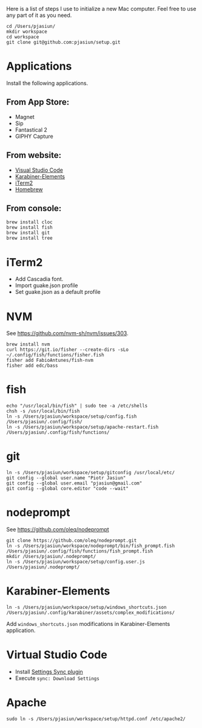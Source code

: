 Here is a list of steps I use to initialize a new Mac computer. Feel free to use any part of it as you need.

```
cd /Users/pjasiun/
mkdir workspace
cd workspace
git clone git@github.com:pjasiun/setup.git
```

# Applications

Install the following applications.

## From App Store:

 - Magnet
 - Sip
 - Fantastical 2
 - GIPHY Capture

## From website:

 - [Visual Studio Code](https://code.visualstudio.com/)
 - [Karabiner-Elements](https://pqrs.org/osx/karabiner/)
 - [iTerm2](https://iterm2.com/)
 - [Homebrew](https://brew.sh/)

## From console:

```
brew install cloc
brew install fish
brew install git
brew install tree
```

# iTerm2

 - Add Cascadia font.
 - Import guake.json profile
 - Set guake.json as a default profile

# NVM

See https://github.com/nvm-sh/nvm/issues/303.

```
brew install nvm
curl https://git.io/fisher --create-dirs -sLo ~/.config/fish/functions/fisher.fish
fisher add FabioAntunes/fish-nvm
fisher add edc/bass
```

# fish

```
echo "/usr/local/bin/fish" | sudo tee -a /etc/shells
chsh -s /usr/local/bin/fish
ln -s /Users/pjasiun/workspace/setup/config.fish /Users/pjasiun/.config/fish/
ln -s /Users/pjasiun/workspace/setup/apache-restart.fish /Users/pjasiun/.config/fish/functions/
```

# git

```
ln -s /Users/pjasiun/workspace/setup/gitconfig /usr/local/etc/
git config --global user.name "Piotr Jasiun"
git config --global user.email "pjasiun@gmail.com"
git config --global core.editor "code --wait"
```

# nodeprompt

See https://github.com/oleq/nodeprompt

```
git clone https://github.com/oleq/nodeprompt.git
ln -s /Users/pjasiun/workspace/nodeprompt/bin/fish_prompt.fish /Users/pjasiun/.config/fish/functions/fish_prompt.fish
mkdir /Users/pjasiun/.nodeprompt/
ln -s /Users/pjasiun/workspace/setup/config.user.js /Users/pjasiun/.nodeprompt/
```

# Karabiner-Elements

```
ln -s /Users/pjasiun/workspace/setup/windows_shortcuts.json /Users/pjasiun/.config/karabiner/assets/complex_modifications/
```

Add `windows_shortcuts.json` modifications in Karabiner-Elements application.

# Virtual Studio Code

- Install [Settings Sync plugin](https://marketplace.visualstudio.com/items?itemName=Shan.code-settings-sync)
- Execute `sync: Download Settings`


# Apache

```
sudo ln -s /Users/pjasiun/workspace/setup/httpd.conf /etc/apache2/
```

